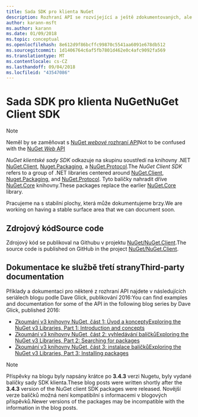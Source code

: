 ```yaml
---
title: Sada SDK pro klienta NuGet
description: Rozhraní API se rozvíjející a ještě zdokumentovaných, ale příklady jsou k dispozici na blogu Dave Glick.
author: karann-msft
ms.author: karann
ms.date: 01/09/2018
ms.topic: conceptual
ms.openlocfilehash: 8e612d9f86bcffc99870c5541aa6091e678db512
ms.sourcegitcommit: 1d1406764c6af5fb7801d462e0c4afc9092fa569
ms.translationtype: MT
ms.contentlocale: cs-CZ
ms.lasthandoff: 09/04/2018
ms.locfileid: "43547086"
---
```

# <a name="nuget-client-sdk"></a><span data-ttu-id="81659-103">Sada SDK pro klienta NuGet</span><span class="sxs-lookup"><span data-stu-id="81659-103">NuGet Client SDK</span></span>

> [!Note]
> <span data-ttu-id="81659-104">Neměl by se zaměňovat s [NuGet *webové* rozhraní API](https://docs.microsoft.com/en-us/nuget/api/overview)</span><span class="sxs-lookup"><span data-stu-id="81659-104">Not to be confused with the [NuGet *Web* API](https://docs.microsoft.com/en-us/nuget/api/overview)</span></span>

<span data-ttu-id="81659-105">*NuGet klientské sady SDK* odkazuje na skupinu soustředí na knihovny .NET [NuGet.Client](https://www.nuget.org/packages/NuGet.Client), [Nuget.Packaging](https://www.nuget.org/packages/NuGet.Packaging), a [NuGet.Protocol](https://www.nuget.org/packages/NuGet.Protocol).</span><span class="sxs-lookup"><span data-stu-id="81659-105">The *NuGet Client SDK* refers to a group of .NET libraries centered around [NuGet.Client](https://www.nuget.org/packages/NuGet.Client), [Nuget.Packaging](https://www.nuget.org/packages/NuGet.Packaging), and [NuGet.Protocol](https://www.nuget.org/packages/NuGet.Protocol).</span></span> <span data-ttu-id="81659-106">Tyto balíčky nahradit dříve [NuGet.Core](https://www.nuget.org/packages/NuGet.Core/) knihovny.</span><span class="sxs-lookup"><span data-stu-id="81659-106">These packages replace the earlier [NuGet.Core](https://www.nuget.org/packages/NuGet.Core/) library.</span></span>

<span data-ttu-id="81659-107">Pracujeme na s stabilní plochy, která může dokumentujeme brzy.</span><span class="sxs-lookup"><span data-stu-id="81659-107">We are working on having a stable surface area that we can document soon.</span></span>

## <a name="source-code"></a><span data-ttu-id="81659-108">Zdrojový kód</span><span class="sxs-lookup"><span data-stu-id="81659-108">Source code</span></span>

<span data-ttu-id="81659-109">Zdrojový kód se publikoval na Githubu v projektu [NuGet/NuGet.Client](https://github.com/NuGet/NuGet.Client).</span><span class="sxs-lookup"><span data-stu-id="81659-109">The source code is published on GitHub in the project [NuGet/NuGet.Client](https://github.com/NuGet/NuGet.Client).</span></span>

## <a name="third-party-documentation"></a><span data-ttu-id="81659-110">Dokumentace ke službě třetí strany</span><span class="sxs-lookup"><span data-stu-id="81659-110">Third-party documentation</span></span>

<span data-ttu-id="81659-111">Příklady a dokumentaci pro některé z rozhraní API najdete v následujících seriálech blogu podle Dave Glick, publikování 2016:</span><span class="sxs-lookup"><span data-stu-id="81659-111">You can find examples and documentation for some of the API in the following blog series by Dave Glick, published 2016:</span></span>

- [<span data-ttu-id="81659-112">Zkoumání v3 knihovny NuGet, část 1: Úvod a koncepty</span><span class="sxs-lookup"><span data-stu-id="81659-112">Exploring the NuGet v3 Libraries, Part 1: Introduction and concepts</span></span>](http://daveaglick.com/posts/exploring-the-nuget-v3-libraries-part-1)
- [<span data-ttu-id="81659-113">Zkoumání v3 knihovny NuGet, část 2: vyhledávání balíčků</span><span class="sxs-lookup"><span data-stu-id="81659-113">Exploring the NuGet v3 Libraries, Part 2: Searching for packages</span></span>](http://daveaglick.com/posts/exploring-the-nuget-v3-libraries-part-2)
- [<span data-ttu-id="81659-114">Zkoumání v3 knihovny NuGet, část 3: instalace balíčků</span><span class="sxs-lookup"><span data-stu-id="81659-114">Exploring the NuGet v3 Libraries, Part 3: Installing packages</span></span>](http://daveaglick.com/posts/exploring-the-nuget-v3-libraries-part-3)

> [!Note]
> <span data-ttu-id="81659-115">Příspěvky na blogu byly napsány krátce po **3.4.3** verzi Nugetu, byly vydané balíčky sady SDK klienta.</span><span class="sxs-lookup"><span data-stu-id="81659-115">These blog posts were written shortly after the **3.4.3** version of the NuGet client SDK packages were released.</span></span>
> <span data-ttu-id="81659-116">Novější verze balíčků možná není kompatibilní s informacemi v blogových příspěvků.</span><span class="sxs-lookup"><span data-stu-id="81659-116">Newer versions of the packages may be incompatible with the information in the blog posts.</span></span>
